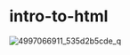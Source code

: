 # intro-to-html
![4997066911_535d2b5cde_q](https://github.com/rkortkamp/intro-to-html/assets/23546788/9ea925e4-8602-4ea3-b2ac-180a80ee2bac)

